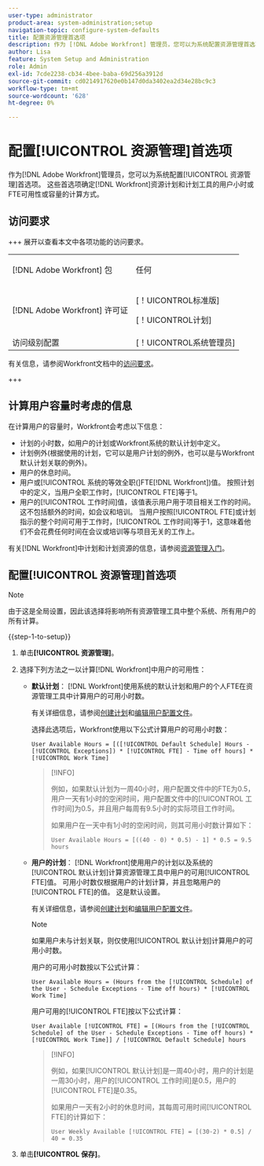 ```yaml
---
user-type: administrator
product-area: system-administration;setup
navigation-topic: configure-system-defaults
title: 配置资源管理首选项
description: 作为 [!DNL Adobe Workfront] 管理员，您可以为系统配置资源管理首选项。 这些资源管理首选项决定如何为 [!DNL Workfront] 资源计划和计划工具计算用户可用性或容量和FTE。
author: Lisa
feature: System Setup and Administration
role: Admin
exl-id: 7cde2238-cb34-4bee-baba-69d256a3912d
source-git-commit: cd0214917620e0b147d0da3402ea2d34e28bc9c3
workflow-type: tm+mt
source-wordcount: '628'
ht-degree: 0%

---
```


# 配置[!UICONTROL 资源管理]首选项

<!-- Audited: 5/2025 -->

<!--Linked to lots of articles for resource planning and LINKED TO CONTEXT SENSITIVE HELP - DO NOT CHANGE OR REMOVE!</p>
Edit the first part, once they add more settings in the Res Management Preferences - right now, only the FTE calculation is the
-->

作为[!DNL Adobe Workfront]管理员，您可以为系统配置[!UICONTROL 资源管理]首选项。 这些首选项确定[!DNL Workfront]资源计划和计划工具的用户小时或FTE可用性或容量的计算方式。

## 访问要求

+++ 展开以查看本文中各项功能的访问要求。

<table style="table-layout:auto"> 
 <col> 
 <col> 
 <tbody> 
  <tr> 
   <td>[!DNL Adobe Workfront] 包</td> 
   <td><p>任何</p></td> 
  </tr> 
  <tr> 
   <td>[!DNL Adobe Workfront] 许可证</td> 
   <td><p>[！UICONTROL标准版]</p>
       <p>[！UICONTROL计划]</p></td>
  </tr> 
  <tr> 
   <td>访问级别配置</td> 
   <td>[！UICONTROL系统管理员]</td> 
  </tr> 
 </tbody> 
</table>

有关信息，请参阅Workfront文档中的[访问要求](/help/quicksilver/administration-and-setup/add-users/access-levels-and-object-permissions/access-level-requirements-in-documentation.md)。

+++

## 计算用户容量时考虑的信息

在计算用户的容量时，Workfront会考虑以下信息：

* 计划的小时数，如用户的计划或Workfront系统的默认计划中定义。
* 计划例外(根据使用的计划，它可以是用户计划的例外，也可以是与Workfront默认计划关联的例外)。
* 用户的休息时间。
* 用户或[!UICONTROL 系统的等效全职(]FTE[!DNL Workfront])值。 按照计划中的定义，当用户全职工作时，[!UICONTROL FTE]等于1。
* 用户的[!UICONTROL 工作时间]值，该值表示用户用于项目相关工作的时间。 这不包括额外的时间，如会议和培训。 当用户按照[!UICONTROL FTE]或计划指示的整个时间可用于工作时，[!UICONTROL 工作时间]等于1，这意味着他们不会花费任何时间在会议或培训等与项目无关的工作上。


有关[!DNL Workfront]中计划和计划资源的信息，请参阅[资源管理入门](../../../resource-mgmt/resource-mgmt-overview/get-started-resource-management.md)。


## 配置[!UICONTROL 资源管理]首选项

>[!NOTE]
>
>由于这是全局设置，因此该选择将影响所有资源管理工具中整个系统、所有用户的所有计算。

{{step-1-to-setup}}

1. 单击&#x200B;**[!UICONTROL 资源管理]**。
1. 选择下列方法之一以计算[!DNL Workfront]中用户的可用性：

   * **默认计划**： [!DNL Workfront]使用系统的默认计划和用户的个人FTE在资源管理工具中计算用户的可用小时数。

     有关详细信息，请参阅[创建计划](../../../administration-and-setup/set-up-workfront/configure-timesheets-schedules/create-schedules.md)和[编辑用户配置文件](../../../administration-and-setup/add-users/create-and-manage-users/edit-a-users-profile.md)。

     选择此选项后，Workfront使用以下公式计算用户的可用小时数：


     `User Available Hours = [([!UICONTROL Default Schedule] Hours - [!UICONTROL Exceptions]) * [!UICONTROL FTE] - Time off hours] * [!UICONTROL Work Time]`


     >[!INFO]
     >
     >例如，如果默认计划为一周40小时，用户配置文件中的FTE为0.5，用户一天有1小时的空闲时间，用户配置文件中的[!UICONTROL 工作时间]为0.5，并且用户每周有9.5小时的实际项目工作时间。
     >
     >如果用户在一天中有1小时的空闲时间，则其可用小时数计算如下：
     >
     >
     >`User Available Hours = [((40 - 0) * 0.5) - 1] * 0.5 = 9.5 hours`
     >

     <!--
      This used to be the calculation before we implemented the Work Time field: 
    
      ```
      User Available Hours = ([!UICONTROL Default Schedule] Hours - Exceptions) * FTE - Time off hours
      ```

      >[!INFO]
      >
      > For example, if the [!UICONTROL Default Schedule] is 40 hours a week and the [!UICONTROL FTE] in the profile of the user is 0.5, the user is available to work for 20 hours a week.
      >If the user has 1 hour of Time off one day, their Available Hours will be calculated as follows:
      >
      >
      >User Available Hours = [(40 - 0) * 0.5)] - 1 = 19 hours
      -->



     <!--      
      <li data-mc-conditions="QuicksilverOrClassic.Draft mode"><p>In the Production environment: (NOTE: this is the old way it was working, before the 22.2 release)</p><p><code>User Available Hours = (Default Schedule Hours - (Schedule Exceptions + Time off hours)) * User FTE value</code></p>      
      <div class="example" data-mc-autonum="<b>Example: </b>">      
      <span class="autonumber"><span><b>Example: </b></span></span>      
      <div>      
      <p>For example, if the Default Schedule is 40 hours a week and the FTE in the profile of the user is 0.5, the user is available to work for 20 hours a week.</p>      
      <p>If the user has 1 hour of Time off one day, their Available Hours will be calculated as follows:</p>      
      <p><code>User Daily Available Hours = (40 - 1)* 0.5 = 19.5 hours</code></p>      
      </div>      
      </div></li>      
      -->

   * **用户的计划**： [!DNL Workfront]使用用户的计划以及系统的[!UICONTROL 默认计划]计算资源管理工具中用户的可用[!UICONTROL FTE]值。 可用小时数仅根据用户的计划计算，并且忽略用户的[!UICONTROL FTE]的值。 这是默认设置。

     有关详细信息，请参阅[创建计划](../../../administration-and-setup/set-up-workfront/configure-timesheets-schedules/create-schedules.md)和[编辑用户配置文件](../../../administration-and-setup/add-users/create-and-manage-users/edit-a-users-profile.md)。

     >[!NOTE]
     >
     >如果用户未与计划关联，则仅使用[!UICONTROL 默认计划]计算用户的可用小时数。

     用户的可用小时数按以下公式计算：


     `User Available Hours = (Hours from the [!UICONTROL Schedule] of the User - Schedule Exceptions - Time off hours) * [!UICONTROL Work Time]`


     用户可用的[!UICONTROL FTE]按以下公式计算：


     `User Available [!UICONTROL FTE] = [(Hours from the [!UICONTROL Schedule] of the User - Schedule Exceptions - Time off hours) * [!UICONTROL Work Time]] / [!UICONTROL Default Schedule] hours`


     >[!INFO]
     >
     >例如，如果[!UICONTROL 默认计划]是一周40小时，用户的计划是一周30小时，用户的[!UICONTROL 工作时间]是0.5，用户的[!UICONTROL FTE]是0.35。
     >
     >如果用户一天有2小时的休息时间，其每周可用时间[!UICONTROL FTE]的计算如下：
     >
     >
     >`User Weekly Available [!UICONTROL FTE] = [(30-2) * 0.5] / 40 = 0.35`
     >

     <!--This used to be the calculation before we implemented the Work Time field: 
      

      The Available hours for the user are calculated by the following formula:

      ```
      User Available Hours = Hours from the [!UICONTROL Schedule] of the User - [!UICONTROL Schedule Exceptions] - Time off hours
      ```  

      The Available [!UICONTROL FTE] for the user is calculated by the following formula:

      ```
      User Available [!UICONTROL FTE] = (Hours from the [!UICONTROL Schedule] of the User - [!UICONTROL Schedule Exceptions] - Time off hours) / [!UICONTROL Default Schedule] hours
      ```

      >[!INFO]
      >
      >For example, if the [!UICONTROL Default Schedule] is 40 hours a week and the schedule of the user is 30 hours a week, the [!UICONTROL FTE] of the user is 0.70.
      >  
      >If the user has 2 hours of Time off one day, their Weekly Available [!UICONTROL FTE] will be calculated as follows:
      > 
      >```
      >User Weekly Available [!UICONTROL FTE] = (30-2) / 40 = 0.70
      >```
      -->

1. 单击&#x200B;**[!UICONTROL 保存]**。
